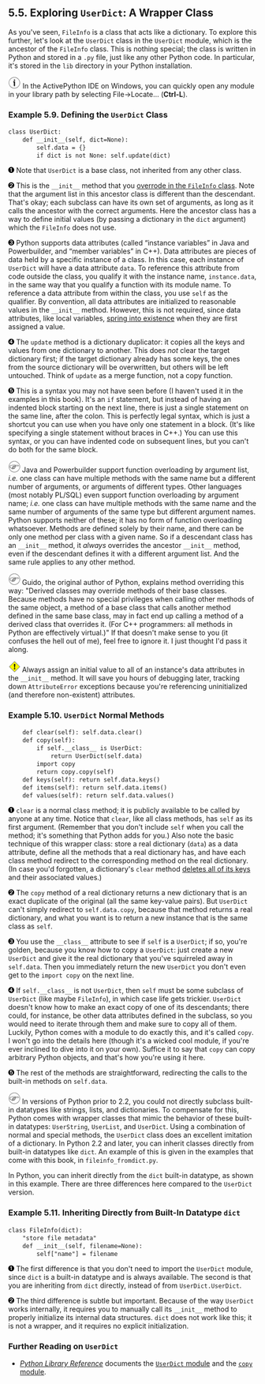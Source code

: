 

5.5. Exploring `UserDict`: A Wrapper Class
------------------------------------------

As you've seen, `FileInfo` is a class that acts like a dictionary. To
explore this further, let's look at the `UserDict` class in the
`UserDict` module, which is the ancestor of the `FileInfo` class. This
is nothing special; the class is written in Python and stored in a `.py`
file, just like any other Python code. In particular, it's stored in the
`lib` directory in your Python installation.


![Tip](../images/tip.png) 
In the ActivePython IDE on Windows, you can quickly open any module in your library path by selecting File-\>Locate... (****Ctrl**-L**). 

### Example 5.9. Defining the `UserDict` Class

    class UserDict:                                
        def __init__(self, dict=None):             
            self.data = {}                         
            if dict is not None: self.update(dict)  



[![1](../images/callouts/1.png)](#fileinfo.userdict.1.1) Note that `UserDict` is a base class, not inherited from any other class. 

[![2](../images/callouts/2.png)](#fileinfo.userdict.1.2) This is the `__init__` method that you [overrode in the `FileInfo` class](defining_classes.html#fileinfo.class.example "Example 5.4. Defining the FileInfo Class"). Note that the argument list in this ancestor class is different than the descendant. That's okay; each subclass can have its own set of arguments, as long as it calls the ancestor with the correct arguments. Here the ancestor class has a way to define initial values (by passing a dictionary in the `dict` argument) which the `FileInfo` does not use. 

[![3](../images/callouts/3.png)](#fileinfo.userdict.1.3) Python supports data attributes (called “instance variables” in Java and Powerbuilder, and “member variables” in C++). Data attributes are pieces of data held by a specific instance of a class. In this case, each instance of `UserDict` will have a data attribute `data`. To reference this attribute from code outside the class, you qualify it with the instance name, `instance.data`, in the same way that you qualify a function with its module name. To reference a data attribute from within the class, you use `self` as the qualifier. By convention, all data attributes are initialized to reasonable values in the `__init__` method. However, this is not required, since data attributes, like local variables, [spring into existence](../native_data_types/declaring_variables.html "3.4. Declaring variables") when they are first assigned a value. 

[![4](../images/callouts/4.png)](#fileinfo.userdict.1.4) The `update` method is a dictionary duplicator: it copies all the keys and values from one dictionary to another. This does *not* clear the target dictionary first; if the target dictionary already has some keys, the ones from the source dictionary will be overwritten, but others will be left untouched. Think of `update` as a merge function, not a copy function. 

[![5](../images/callouts/5.png)](#fileinfo.userdict.1.5) This is a syntax you may not have seen before (I haven't used it in the examples in this book). It's an `if` statement, but instead of having an indented block starting on the next line, there is just a single statement on the same line, after the colon. This is perfectly legal syntax, which is just a shortcut you can use when you have only one statement in a block. (It's like specifying a single statement without braces in C++.) You can use this syntax, or you can have indented code on subsequent lines, but you can't do both for the same block. 


![Note](../images/note.png) 
Java and Powerbuilder support function overloading by argument list, *i.e.* one class can have multiple methods with the same name but a different number of arguments, or arguments of different types. Other languages (most notably PL/SQL) even support function overloading by argument name; *i.e.* one class can have multiple methods with the same name and the same number of arguments of the same type but different argument names. Python supports neither of these; it has no form of function overloading whatsoever. Methods are defined solely by their name, and there can be only one method per class with a given name. So if a descendant class has an `__init__` method, it *always* overrides the ancestor `__init__` method, even if the descendant defines it with a different argument list. And the same rule applies to any other method. 


![Note](../images/note.png) 
Guido, the original author of Python, explains method overriding this way: "Derived classes may override methods of their base classes. Because methods have no special privileges when calling other methods of the same object, a method of a base class that calls another method defined in the same base class, may in fact end up calling a method of a derived class that overrides it. (For C++ programmers: all methods in Python are effectively virtual.)" If that doesn't make sense to you (it confuses the hell out of me), feel free to ignore it. I just thought I'd pass it along. 


![Caution](../images/caution.png) 
Always assign an initial value to all of an instance's data attributes in the `__init__` method. It will save you hours of debugging later, tracking down `AttributeError` exceptions because you're referencing uninitialized (and therefore non-existent) attributes. 

### Example 5.10. `UserDict` Normal Methods

        def clear(self): self.data.clear()          
        def copy(self):                             
            if self.__class__ is UserDict:          
                return UserDict(self.data)         
            import copy                             
            return copy.copy(self)                 
        def keys(self): return self.data.keys()     
        def items(self): return self.data.items()  
        def values(self): return self.data.values()



[![1](../images/callouts/1.png)](#fileinfo.userdict.2.1) `clear` is a normal class method; it is publicly available to be called by anyone at any time. Notice that `clear`, like all class methods, has `self` as its first argument. (Remember that you don't include `self` when you call the method; it's something that Python adds for you.) Also note the basic technique of this wrapper class: store a real dictionary (`data`) as a data attribute, define all the methods that a real dictionary has, and have each class method redirect to the corresponding method on the real dictionary. (In case you'd forgotten, a dictionary's `clear` method [deletes all of its keys](../native_data_types/index.html#odbchelper.dict.del "Example 3.5. Deleting Items from a Dictionary") and their associated values.) 

[![2](../images/callouts/2.png)](#fileinfo.userdict.2.2) The `copy` method of a real dictionary returns a new dictionary that is an exact duplicate of the original (all the same key-value pairs). But `UserDict` can't simply redirect to `self.data.copy`, because that method returns a real dictionary, and what you want is to return a new instance that is the same class as `self`. 

[![3](../images/callouts/3.png)](#fileinfo.userdict.2.3) You use the `__class__` attribute to see if `self` is a `UserDict`; if so, you're golden, because you know how to copy a `UserDict`: just create a new `UserDict` and give it the real dictionary that you've squirreled away in `self.data`. Then you immediately return the new `UserDict` you don't even get to the `import copy` on the next line. 

[![4](../images/callouts/4.png)](#fileinfo.userdict.2.4) If `self.__class__` is not `UserDict`, then `self` must be some subclass of `UserDict` (like maybe `FileInfo`), in which case life gets trickier. `UserDict` doesn't know how to make an exact copy of one of its descendants; there could, for instance, be other data attributes defined in the subclass, so you would need to iterate through them and make sure to copy all of them. Luckily, Python comes with a module to do exactly this, and it's called `copy`. I won't go into the details here (though it's a wicked cool module, if you're ever inclined to dive into it on your own). Suffice it to say that `copy` can copy arbitrary Python objects, and that's how you're using it here. 

[![5](../images/callouts/5.png)](#fileinfo.userdict.2.5) The rest of the methods are straightforward, redirecting the calls to the built-in methods on `self.data`. 


![Note](../images/note.png) 
In versions of Python prior to 2.2, you could not directly subclass built-in datatypes like strings, lists, and dictionaries. To compensate for this, Python comes with wrapper classes that mimic the behavior of these built-in datatypes: `UserString`, `UserList`, and `UserDict`. Using a combination of normal and special methods, the `UserDict` class does an excellent imitation of a dictionary. In Python 2.2 and later, you can inherit classes directly from built-in datatypes like `dict`. An example of this is given in the examples that come with this book, in `fileinfo_fromdict.py`. 

In Python, you can inherit directly from the `dict` built-in datatype,
as shown in this example. There are three differences here compared to
the `UserDict` version.

### Example 5.11. Inheriting Directly from Built-In Datatype `dict`

    class FileInfo(dict):                  
        "store file metadata"
        def __init__(self, filename=None): 
            self["name"] = filename



[![1](../images/callouts/1.png)](#fileinfo.userdict.3.1) The first difference is that you don't need to import the `UserDict` module, since `dict` is a built-in datatype and is always available. The second is that you are inheriting from `dict` directly, instead of from `UserDict.UserDict`. 

[![2](../images/callouts/2.png)](#fileinfo.userdict.3.2) The third difference is subtle but important. Because of the way `UserDict` works internally, it requires you to manually call its `__init__` method to properly initialize its internal data structures. `dict` does not work like this; it is not a wrapper, and it requires no explicit initialization. 

### Further Reading on `UserDict`

-   [*Python Library Reference*](http://www.python.org/doc/current/lib/)
    documents the [`UserDict`
    module](http://www.python.org/doc/current/lib/module-UserDict.html)
    and the [`copy`
    module](http://www.python.org/doc/current/lib/module-copy.html).

  

